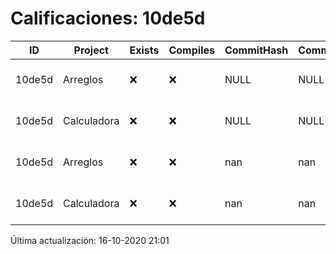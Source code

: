 # Calificaciones: 10de5d
|ID|Project|Exists|Compiles|CommitHash|CommitDate|CheckDate|Comments|
|-|-|-|-|-|-|-|-|
|10de5d|Arreglos|❌|❌|NULL|NULL|16-10-2020 21:01:03|No se encontró el archivo en PracticasComputacionI/Arreglos/Arreglos.cpp|
|10de5d|Calculadora|❌|❌|NULL|NULL|16-10-2020 21:01:02|No se encontró el archivo en PracticasComputacionI/Calculadora/Calculadora.cpp|
|10de5d|Arreglos|❌|❌|nan|nan|15-10-2020 21:23:15|No se encontró el archivo en PracticasComputacionI/Arreglos/Arreglos.cpp|
|10de5d|Calculadora|❌|❌|nan|nan|15-10-2020 21:23:14|No se encontró el archivo en PracticasComputacionI/Calculadora/Calculadora.cpp|

Última actualización: 16-10-2020 21:01